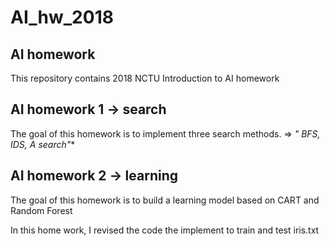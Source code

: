 # AI_hw_2018
## AI homework 

This repository contains 2018 NCTU Introduction to AI homework 

## AI homework 1  -> search
The goal of this homework is to implement three search methods. =>  **" BFS, IDS, A* search"**


## AI homework 2 -> learning
The goal of this homework is to build a learning model based on CART and Random Forest 

In this home work, I revised the code the implement to train and test iris.txt


